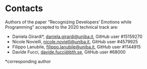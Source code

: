 # Contacts



Authors of the paper "Recognizing Developers’ Emotions while Programming"  accepted to the 2020 technical track are: 

- Daniela Girardi*, daniela.girardi@uniba.it, GitHub user #15159270
- Nicole Novielli, nicole.novielli@uniba.it, GitHub user #4579925
- Filippo Lanubile, filippo.lanubile@uniba.it, GitHub user #1144915
- Davide Fucci, davide.fucci@bth.se, GitHub user #68000

*corresponding author


